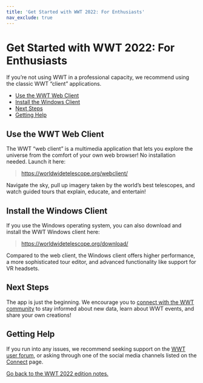 ```yaml
---
title: 'Get Started with WWT 2022: For Enthusiasts'
nav_exclude: true
---
```


# Get Started with WWT 2022: For Enthusiasts

If you’re not using WWT in a professional capacity, we recommend using the
classic WWT “client” applications.

- [Use the WWT Web Client](#use-the-wwt-web-client)
- [Install the Windows Client](#install-the-windows-client)
- [Next Steps](#next-steps)
- [Getting Help]

[Getting Help]: #getting-help


## Use the WWT Web Client

The WWT “web client” is a multimedia application that lets you explore the universe
from the comfort of your own web browser! No installation needed. Launch it here:

> <https://worldwidetelescope.org/webclient/>

Navigate the sky, pull up imagery taken by the world’s best telescopes, and
watch guided tours that explain, educate, and entertain!


## Install the Windows Client

If you use the Windows operating system, you can also download and install the
WWT Windows client here:

> <https://worldwidetelescope.org/download/>

Compared to the web client, the Windows client offers higher performance, a more
sophisticated tour editor, and advanced functionality like support for VR
headsets.


## Next Steps

The app is just the beginning. We encourage you to [connect with the WWT
community][connect] to stay informed about new data, learn about WWT events, and
share your own creations!

[connect]: https://worldwidetelescope.org/connect/


## Getting Help

If you run into any issues, we recommend seeking support on the [WWT user
forum][forum], or asking through one of the social media channels listed on the
[Connect][connect] page.

[forum]: https://wwt-forum.org/

[Go back to the WWT 2022 edition notes.](..)

